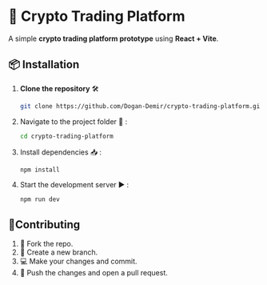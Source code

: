 # 🚀 Crypto Trading Platform

A simple **crypto trading platform prototype** using **React + Vite**.

## 📦 Installation

1. **Clone the repository** 🛠️
   
   ```sh
   git clone https://github.com/Dogan-Demir/crypto-trading-platform.git

3. Navigate to the project folder 📂 :
   
   ```sh
   cd crypto-trading-platform

3. Install dependencies  📥 :
   
   ```sh
   npm install

6. Start the development server ▶️ :
   
   ```sh
   npm run dev


## 👥Contributing

1. 🍴 Fork the repo.
2. 🌿 Create a new branch.
3. 💻 Make your changes and commit.
4. 🚀 Push the changes and open a pull request.
